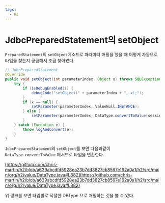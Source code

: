 ```yaml
---
tags:
  - H2
---
```

# JdbcPreparedStatement의 setObject

`PreparedStatement`의 `setObject`메소드로 파라미터 매핑을 했을 때 어떻게 자동으로 타입을 찾는지 궁금해서 조금 찾아봤다.

```java
// JdbcPreparedStatement
@Override
public void setObject(int parameterIndex, Object x) throws SQLException {
    try {
        if (isDebugEnabled()) {
            debugCode("setObject(" + parameterIndex + ", x);");
        }
        if (x == null) {
            setParameter(parameterIndex, ValueNull.INSTANCE);
        } else {
            setParameter(parameterIndex, DataType.convertToValue(session, x, Value.UNKNOWN));
        }
    } catch (Exception e) {
        throw logAndConvert(e);
    }
}
```

`JdbcPreparedStatement`의 `setObject`를 보면 다음과같이 `DataType.convertToValue` 메서드로 타입을 변환한다.

[https://github.com/chris-martin/h2/blob/a639abcdfd5928ea23b7dd3827cb8567e162a0a1/h2/src/main/org/h2/value/DataType.java#L882](https://github.com/chris-martin/h2/blob/a639abcdfd5928ea23b7dd3827cb8567e162a0a1/h2/src/main/org/h2/value/DataType.java#L882)

위 링크를 보면 타입별로 적절한 DBType 으로 매핑하는 것을 볼 수 있다.